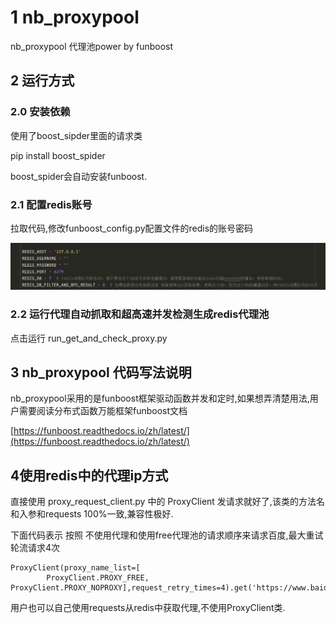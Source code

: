# 1 nb_proxypool

nb_proxypool 代理池power by funboost

## 2 运行方式

### 2.0 安装依赖

使用了boost_sipder里面的请求类

pip install boost_spider

boost_spider会自动安装funboost.

### 2.1 配置redis账号

拉取代码,修改funboost_config.py配置文件的redis的账号密码

![img.png](tests/img.png)

### 2.2 运行代理自动抓取和超高速并发检测生成redis代理池

点击运行 run_get_and_check_proxy.py

## 3 nb_proxypool 代码写法说明

nb_proxypool采用的是funboost框架驱动函数并发和定时,如果想弄清楚用法,用户需要阅读分布式函数万能框架funboost文档

[https://funboost.readthedocs.io/zh/latest/](https://funboost.readthedocs.io/zh/latest/)

## 4使用redis中的代理ip方式

直接使用 proxy_request_client.py 中的 ProxyClient 发请求就好了,该类的方法名和入参和requests 100%一致,兼容性极好.

下面代码表示 按照 不使用代理和使用free代理池的请求顺序来请求百度,最大重试轮流请求4次

```
ProxyClient(proxy_name_list=[
        ProxyClient.PROXY_FREE, ProxyClient.PROXY_NOPROXY],request_retry_times=4).get('https://www.baidu.com')

```

用户也可以自己使用requests从redis中获取代理,不使用ProxyClient类.